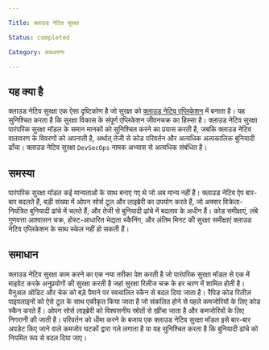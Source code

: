 ```yaml
--- 

Title: क्लाउड नेटिव सुरक्षा 

Status: completed 

Category: अवधारणा 

--- 
```


 

## यह क्या है 

क्लाउड नेटिव सुरक्षा एक ऐसा दृष्टिकोण है जो सुरक्षा को [क्लाउड नेटिव एप्लिकेशन](/cloud_native_apps/) में बनाता है। यह सुनिश्चित करता है कि सुरक्षा विकास के संपूर्ण एप्लिकेशन जीवनचक्र का हिस्सा है। क्लाउड नेटिव सुरक्षा पारंपरिक सुरक्षा मॉडल के समान मानकों को सुनिश्चित करने का प्रयास करती है, जबकि क्लाउड नेटिव वातावरण के विवरणों को अपनाती है, अर्थात् तेजी से कोड परिवर्तन और अत्यधिक अल्पकालिक बुनियादी ढाँचा। क्लाउड नेटिव सुरक्षा `DevSecOps` नामक अभ्यास से अत्यधिक संबंधित है। 

 

## समस्या 

पारंपरिक सुरक्षा मॉडल कई मान्यताओं के साथ बनाए गए थे जो अब मान्य नहीं हैं। क्लाउड नेटिव ऐप बार-बार बदलते हैं, बड़ी संख्या में ओपन सोर्स टूल और लाइब्रेरी का उपयोग करते हैं, जो अक्सर विक्रेता-नियंत्रित बुनियादी ढांचे में चलते हैं, और तेजी से बुनियादी ढांचे में बदलाव के अधीन हैं। कोड समीक्षाएं, लंबे गुणवत्ता आश्वासन चक्र, होस्ट-आधारित भेद्यता स्कैनिंग, और अंतिम मिनट की सुरक्षा समीक्षाएं क्लाउड नेटिव एप्लिकेशन के साथ स्केल नहीं हो सकती हैं। 

 

## समाधान 

क्लाउड नेटिव सुरक्षा काम करने का एक नया तरीका पेश करती है जो पारंपरिक सुरक्षा मॉडल से एक में माइग्रेट करके अनुप्रयोगों की सुरक्षा करती है जहां सुरक्षा रिलीज चक्र के हर चरण में शामिल होती है। मैनुअल ऑडिट और चेक को बड़े पैमाने पर स्वचालित स्कैन से बदल दिया जाता है। रैपिड कोड रिलीज़ पाइपलाइनों को ऐसे टूल के साथ एकीकृत किया जाता है जो संकलित होने से पहले कमजोरियों के लिए कोड स्कैन करते हैं। ओपन सोर्स लाइब्रेरी को विश्वसनीय स्रोतों से खींचा जाता है और कमजोरियों के लिए निगरानी की जाती है। परिवर्तन को धीमा करने के बजाय एक क्लाउड नेटिव सुरक्षा मॉडल इसे बार-बार अपडेट किए जाने वाले कमजोर घटकों द्वारा गले लगाता है या यह सुनिश्चित करता है कि बुनियादी ढांचे को नियमित रूप से बदल दिया जाए। 
